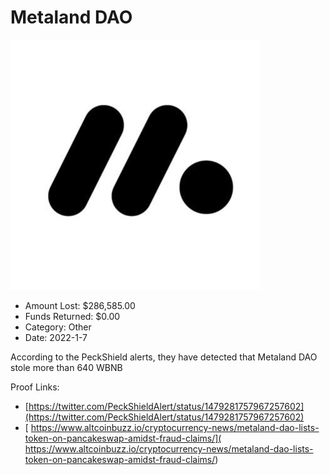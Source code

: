 # Metaland DAO
![Metaland DAO](/rektimages/Metaland-DAO.png)
- Amount Lost: $286,585.00
- Funds Returned: $0.00
- Category: Other
- Date: 2022-1-7

According to the PeckShield alerts, they have detected that Metaland DAO stole more than 640 WBNB


Proof Links:
- [https://twitter.com/PeckShieldAlert/status/1479281757967257602](https://twitter.com/PeckShieldAlert/status/1479281757967257602)
- [ https://www.altcoinbuzz.io/cryptocurrency-news/metaland-dao-lists-token-on-pancakeswap-amidst-fraud-claims/]( https://www.altcoinbuzz.io/cryptocurrency-news/metaland-dao-lists-token-on-pancakeswap-amidst-fraud-claims/)



